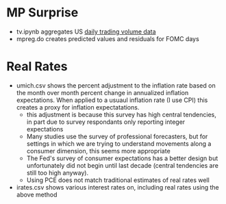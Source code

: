 # MP Surprise 
* tv.ipynb aggregates US [daily trading volume data](https://www.cboe.com/us/equities/market_statistics/historical_market_volume/)
* mpreg.do creates predicted values and residuals for FOMC days 

# Real Rates
* umich.csv shows the percent adjustment to the inflation rate based on the month over month percent change in annualized inflation expectations. When applied to a usuaul inflation rate (I use CPI) this creates a proxy for inflation expectatations.
    * this adjustment is because this survey has high central tendencies, in part due to survey respondants only reporting integer expectations 
    * Many studies use the survey of professional forecasters, but for settings in which we are trying to understand movements along a consumer dimension, this seems more appropriate 
    * The Fed's survey of consumer expectations has a better design but unfortunately did not begin until last decade (central tendencies are still too high anyway).
    * Using PCE does not match traditional estimates of real rates well 
* irates.csv shows various interest rates on, including real rates using the above method
